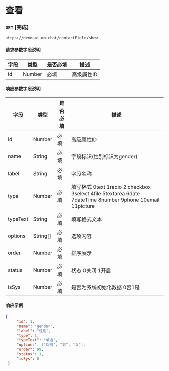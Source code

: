 # 查看
### `GET`  [完成]
```
https://demoapi.mo.chat/contactField/show
```

#### 请求参数字段说明

| 字段  | 类型 | 是否必填 | 描述|
| ------------- | ------------- | ------------------ | ------------------ |
| id  | Number  | 必填 | 高级属性ID |

#### 响应参数字段说明

| 字段  | 类型 | 是否必填 | 描述|
| ------------- | ------------- | ------------------ | ------------------ |
| id  | Number  | 必填 | 高级属性ID |
| name  | String  | 必填 | 字段标识(性别标识为gender) |
| label  | String  | 必填 | 字段名称 |
| type  | Number  | 必填 | 填写格式 0text 1radio 2 checkbox 3select 4file 5textarea 6date 7dateTime 8number 9phone 10email 11picture |
| typeText  | String  | 必填 | 填写格式文本 |
| options  | String[]  | 必填 | 选项内容 |
| order  | Number  | 必填 | 排序展示 |
| status  | Number  | 必填 | 状态 0关闭 1开启 |
| isSys  | Number  | 必填 | 是否为系统初始化数据 0否1是 |


#### 响应示例

```json
{
     "id": 1,
     "name": "gender",
     "label": "性别",
     "type": 1,
     "typeText": "单选",
     "options": ["保密", "男", "女"],
     "order": 99,
     "status": 1,
     "isSys": 0
 }
```